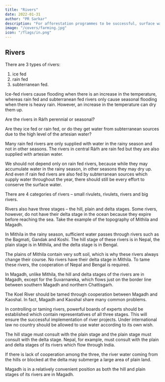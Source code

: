 ```yaml
---
title: "Rivers"
date: 2022-01-31
author: "PR Sarkar"
description: "For afforestation programmes to be successful, surface water must be conserved."
image: "/covers/farming.jpg"
icon: "/flags/in.png"
---
```



## Rivers

There are 3 types of rivers:

1. ice fed
2. rain fed
3. subterranean fed. 

Ice-fed rivers cause flooding when there is an increase in the temperature, whereas rain fed and subterranean fed rivers only cause seasonal flooding when there is heavy rain. However, an increase in the temperature can dry them up.

Are the rivers in Ráŕh perennial or seasonal? 

Are they ice fed or rain fed, or do they get water from subterranean sources due to the high level of the artesian water? 

Many rain fed rivers are only supplied with water in the rainy season and not in other seasons. The rivers in central Ráŕh are rain fed but they are also supplied with artesian water. 

We should not depend only on rain fed rivers, because while they may accumulate water in the rainy season, in other seasons they may dry up. And even if rain fed rivers are also fed by subterranean sources which supply water throughout the year, there should still be every effort to conserve the surface water.

There are 4 categories of rivers – small rivulets, rivulets, rivers and big rivers.

Rivers also have three stages – the hill, plain and delta stages. Some rivers, however, do not have their delta stage in the ocean because they expire before reaching the sea. Take the example of the topography of Mithila and Magadh. 

In Mithila in the rainy season, sufficient water passes through rivers such as the Bagmati, Gandak and Koshi. The hill stage of these rivers is in Nepal, the plain stage is in Mithila, and the delta stage is in Bengal. 

The plains of Mithila contain very soft soil, which is why these rivers always change their course. No rivers have their delta stage in Mithila. To tame these rivers, the cooperation of Nepal and Bengal is required.

In Magadh, unlike Mithila, the hill and delta stages of the rivers are in Magadh, except for the Suvarnareka, which flows just on the border line between southern Magadh and northern Chattisgarh. 

The Koel River should be tamed through cooperation between Magadh and Kaoshal. In fact, Magadh and Kaoshal share many common problems.

In controlling or taming rivers, powerful boards of experts should be established which contain representatives of all three stages. This will ensure the successful implementation of river projects. Under international law no country should be allowed to use water according to its own wish. 

The hill stage must consult with the plain stage and the plain stage must consult with the delta stage. Nepal, for example, must consult with the plain and delta stages of its rivers which flow through India. 

If there is lack of cooperation among the three, the river water coming from the hills or blocked at the delta may submerge a large area of plain land. 

Magadh is in a relatively convenient position as both the hill and plain stages of its rivers are in Magadh.


